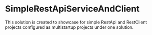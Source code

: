 # SimpleRestApiServiceAndClient
This solution is created to showcase for  simple RestApi and RestClient projects configured as multistartup projects under one solution.
